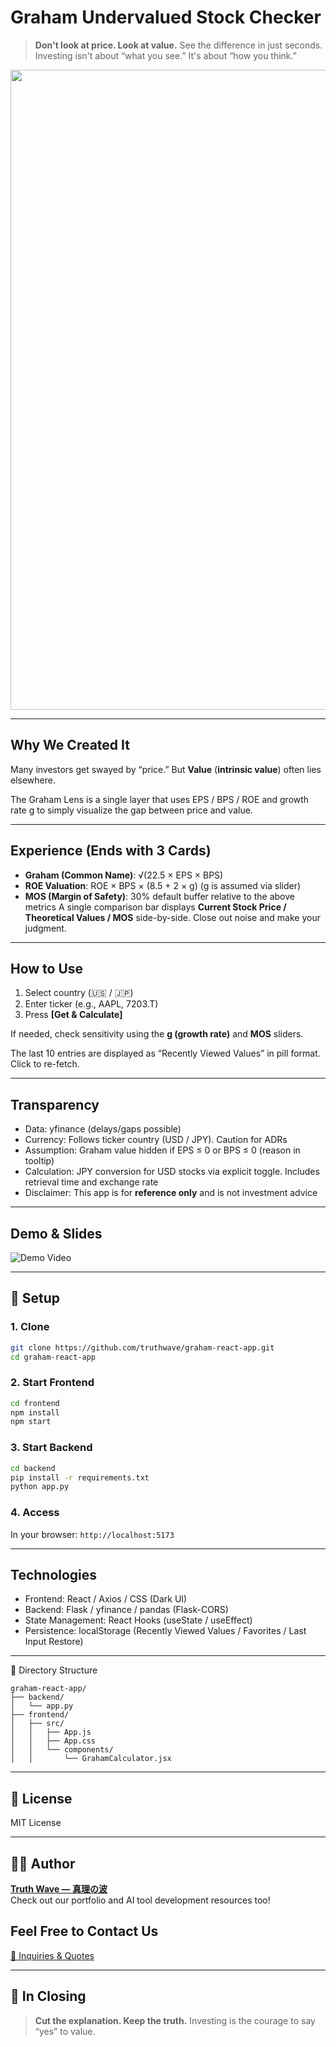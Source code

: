 # Graham Undervalued Stock Checker

> **Don't look at price. Look at value.**
> See the difference in just seconds.
> Investing isn't about “what you see.” It's about “how you think.”

<p align="center">
<img width="1536" height="1024" alt="グレアム (1)" src="https://github.com/user-attachments/assets/86e1b107-8135-422a-bbee-77f809571ff6" />
</p>

---

## Why We Created It

Many investors get swayed by “price.”
But **Value** (**intrinsic value**) often lies elsewhere.

The Graham Lens is a single layer that uses EPS / BPS / ROE and growth rate g
to simply visualize the gap between price and value.

---

## Experience (Ends with 3 Cards)

- **Graham (Common Name)**: √(22.5 × EPS × BPS)
- **ROE Valuation**: ROE × BPS × (8.5 + 2 × g) (g is assumed via slider)
- **MOS (Margin of Safety)**: 30% default buffer relative to the above metrics
A single comparison bar displays **Current Stock Price / Theoretical Values / MOS** side-by-side.
Close out noise and make your judgment.

---

## How to Use
1. Select country (🇺🇸 / 🇯🇵)
2. Enter ticker (e.g., AAPL, 7203.T)
3. Press **[Get & Calculate]**

If needed, check sensitivity using the **g (growth rate)** and **MOS** sliders.

The last 10 entries are displayed as “Recently Viewed Values” in pill format. Click to re-fetch.

---
## Transparency
- Data: yfinance (delays/gaps possible)
- Currency: Follows ticker country (USD / JPY). Caution for ADRs
- Assumption: Graham value hidden if EPS ≤ 0 or BPS ≤ 0 (reason in tooltip)
- Calculation: JPY conversion for USD stocks via explicit toggle. Includes retrieval time and exchange rate
- Disclaimer: This app is for **reference only** and is not investment advice

--- 

## Demo & Slides
![Demo Video](https://github.com/TomoProgrammingDayori/graham-react-app/blob/main/%E8%B3%87%E6%96%99/%E3%83%87%E3%83%A2%E5%8B%95%E7%94%BB.gif)

---

## 🔧 Setup

### 1. Clone

```bash
git clone https://github.com/truthwave/graham-react-app.git
cd graham-react-app
````

### 2. Start Frontend

```bash
cd frontend
npm install
npm start
```

### 3. Start Backend

```bash
cd backend
pip install -r requirements.txt
python app.py
```

### 4. Access

In your browser:
`http://localhost:5173`

---

## Technologies
- Frontend: React / Axios / CSS (Dark UI)
- Backend: Flask / yfinance / pandas (Flask-CORS)
- State Management: React Hooks (useState / useEffect)
- Persistence: localStorage (Recently Viewed Values / Favorites / Last Input Restore)

---

📂 Directory Structure

```
graham-react-app/
├── backend/
│   └── app.py
├── frontend/
│   ├── src/
│   │   ├── App.js
│   │   ├── App.css
│   │   └── components/
│   │       └── GrahamCalculator.jsx
```

---


## 📜 License

MIT License

---

## 🧑‍💻 Author

**[Truth Wave ― 真理の波](https://github.com/truthwave)**  
Check out our portfolio and AI tool development resources too!


## Feel Free to Contact Us
[📩 Inquiries & Quotes](mailto:realmadrid71214591@gmail.com)

---

## 🏁 In Closing
> **Cut the explanation. Keep the truth.**
> Investing is the courage to say “yes” to value.
